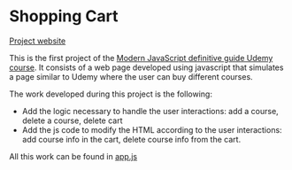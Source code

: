 # Shopping Cart

[Project website](https://optimistic-raman-932782.netlify.app)

This is the first project of the [Modern JavaScript definitive guide Udemy course](https://www.udemy.com/course/javascript-moderno-guia-definitiva-construye-10-proyectos/). It consists of a web page developed using javascript that simulates a page similar to Udemy where the user can buy different courses.

The work developed during this project is the following:

* Add the logic necessary to handle the user interactions: add a course, delete a course, delete cart
* Add the js code to modify the HTML according to the user interactions: add course info in the cart, delete course info from the cart.

All this work can be found in [app.js](js/app.js)
